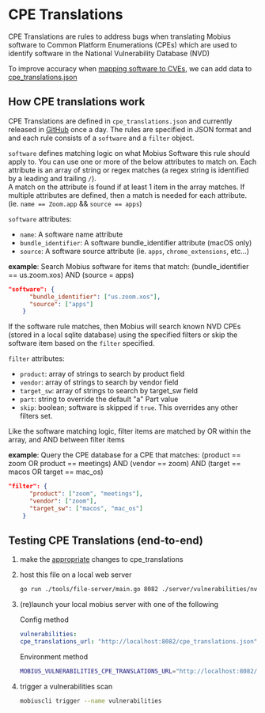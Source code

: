 # CPE Translations

CPE Translations are rules to address bugs when translating Mobius software to Common Platform Enumerations
(CPEs) which are used to identify software in the National Vulnerability Database (NVD)

To improve accuracy when [mapping software to CVEs](../../../docs/Using%20Mobius/Vulnerability-Processing.md), we can add data to [cpe_translations.json](./cpe_translations.json)

## How CPE translations work

CPE Translations are defined in `cpe_translations.json` and currently released in
[GitHub](https://github.com/notawar/nvd) once a day.  The rules are specified in JSON format and
and each rule consists of a `software` and a `filter` object.

`software` defines matching logic on what Mobius Software this rule should apply to.  You can use one
or more of the below attributes to match on.  Each attribute is an array of string or regex
matches (a regex string is identified by a leading and trailing `/`).  
A match on the attribute is found if at least 1 item in the array matches.  If multiple
attributes are defined, then a match is needed for each attribute.  (ie. `name == Zoom.app` &&
`source == apps`)

`software` attributes:

- `name`: A software name attribute
- `bundle_identifier`: A software bundle_identifier attribute (macOS only)
- `source`: A software source attribute (ie. `apps`, `chrome_extensions`, etc...)

**example**: Search Mobius software for items that match: (bundle_identifier == us.zoom.xos) AND (source = apps)

```json
"software": {
      "bundle_identifier": ["us.zoom.xos"],
      "source": ["apps"]
    }
```

If the software rule matches, then Mobius will search known NVD CPEs (stored in a local sqlite database) using the
specified filters or skip the software item based on the `filter` specified.  

`filter` attributes:

- `product`: array of strings to search by product field
- `vendor`: array of strings to search by vendor field
- `target_sw`: array of strings to search by target_sw field
- `part`: string to override the default "a" Part value
- `skip`: boolean; software is skipped if `true`.  This overrides any other filters set.

Like the software matching logic, filter items are matched by OR within the array, and AND between
filter items

**example**: Query the CPE database for a CPE that matches:
(product == zoom OR product == meetings) AND (vendor == zoom) AND (target == macos OR target == mac_os)

```json
"filter": {
      "product": ["zoom", "meetings"],
      "vendor": ["zoom"],
      "target_sw": ["macos", "mac_os"]
    }
```

## Testing CPE Translations (end-to-end)

1. make the [appropriate](../../../docs/Using%20Mobius/Vulnerability-Processing.md#Improving-accuracy) changes to cpe_translations

2. host this file on a local web server

    ```bash
    go run ./tools/file-server/main.go 8082 ./server/vulnerabilities/nvd/
    ```

3. (re)launch your local mobius server with one of the following

    Config method

    ```yaml
    vulnerabilities:
    cpe_translations_url: "http://localhost:8082/cpe_translations.json"
    ```

    Environment method

    ```bash
    MOBIUS_VULNERABILITIES_CPE_TRANSLATIONS_URL="http://localhost:8082/cpe_translations.json" ./build/mobius serve --dev --dev_license --logging_debug
    ```

4. trigger a vulnerabilities scan

    ```bash
    mobiuscli trigger --name vulnerabilities
    ```
